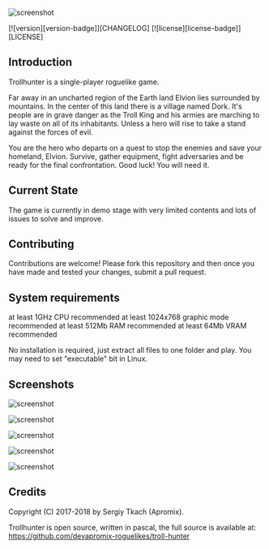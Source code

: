 ![screenshot](https://github.com/devapromix-roguelikes/troll-hunter/blob/master/screenshots/logo.png)

[![version][version-badge]][CHANGELOG] [![license][license-badge]][LICENSE]

## Introduction
Trollhunter is a single-player roguelike game.

Far away in an uncharted region of the Earth land Elvion lies surrounded by mountains. In the center of this land there is a village named Dork. It's people are in grave danger as the Troll King and his armies are marching to lay waste on all of its inhabitants. Unless a hero will rise to take a stand against the forces of evil.

You are the hero who departs on a quest to stop the enemies and save your homeland, Elvion. Survive, gather equipment, fight adversaries and be ready for the final confrontation. Good luck! You will need it.

## Current State
The game is currently in demo stage with very limited contents and lots of issues to solve and improve.

## Contributing
Contributions are welcome! Please fork this repository and then once you have made and tested your changes, submit a pull request.

## System requirements

at least 1GHz CPU recommended
at least 1024x768 graphic mode recommended
at least 512Mb RAM recommended
at least 64Mb VRAM recommended

No installation is required, just extract all files to one folder and play.
You may need to set "executable" bit in Linux.

## Screenshots
![screenshot](https://github.com/devapromix-roguelikes/troll-hunter/blob/master/screenshots/screenshot_1.png)

![screenshot](https://github.com/devapromix-roguelikes/troll-hunter/blob/master/screenshots/screenshot_2.png)

![screenshot](https://github.com/devapromix-roguelikes/troll-hunter/blob/master/screenshots/screenshot_3.png)

![screenshot](https://github.com/devapromix-roguelikes/troll-hunter/blob/master/screenshots/screenshot_4.png)

![screenshot](https://github.com/devapromix-roguelikes/troll-hunter/blob/master/screenshots/screenshot_5.png)

## Credits
Copyright (C) 2017-2018 by Sergiy Tkach (Apromix).

Trollhunter is open source, written in pascal, the full source is available at:
https://github.com/devapromix-roguelikes/troll-hunter
